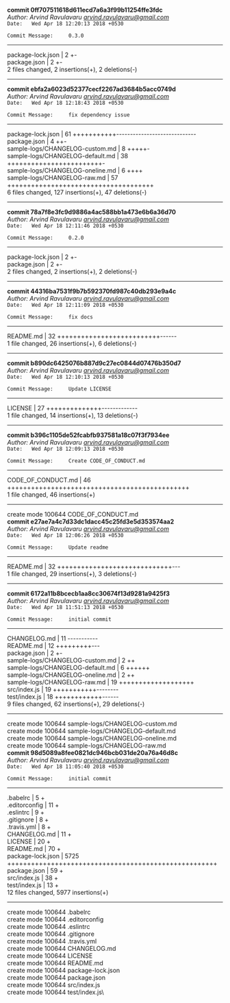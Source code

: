 **commit 0ff707511618d611ecd7a6a3f99b11254ffe3fdc**\
_Author: Arvind Ravulavaru <arvind.ravulavaru@gmail.com>_\
`Date:   Wed Apr 18 12:20:13 2018 +0530`
```
Commit Message:     0.3.0
```
---
 package-lock.json | 2 +-\
 package.json      | 2 +-\
 2 files changed, 2 insertions(+), 2 deletions(-)

---
**commit ebfa2a6023d52377cecf2267ad3684b5acc0749d**\
_Author: Arvind Ravulavaru <arvind.ravulavaru@gmail.com>_\
`Date:   Wed Apr 18 12:18:43 2018 +0530`
```
Commit Message:     fix dependency issue
```
---
 package-lock.json                | 61 +++++++++++-----------------------------\
 package.json                     |  4 ++-\
 sample-logs/CHANGELOG-custom.md  |  8 +++++-\
 sample-logs/CHANGELOG-default.md | 38 ++++++++++++++++++++++++-\
 sample-logs/CHANGELOG-oneline.md |  6 ++++\
 sample-logs/CHANGELOG-raw.md     | 57 +++++++++++++++++++++++++++++++++++++\
 6 files changed, 127 insertions(+), 47 deletions(-)

---
**commit 78a7f8e3fc9d9886a4ac588bb1a473e6b6a36d70**\
_Author: Arvind Ravulavaru <arvind.ravulavaru@gmail.com>_\
`Date:   Wed Apr 18 12:11:46 2018 +0530`
```
Commit Message:     0.2.0
```
---
 package-lock.json | 2 +-\
 package.json      | 2 +-\
 2 files changed, 2 insertions(+), 2 deletions(-)

---
**commit 44316ba7531f9b7b592370fd987c40db293e9a4c**\
_Author: Arvind Ravulavaru <arvind.ravulavaru@gmail.com>_\
`Date:   Wed Apr 18 12:11:09 2018 +0530`
```
Commit Message:     fix docs
```
---
 README.md | 32 ++++++++++++++++++++++++++------\
 1 file changed, 26 insertions(+), 6 deletions(-)

---
**commit b890dc6425076b887d9c27ec0844d07476b350d7**\
_Author: Arvind Ravulavaru <arvind.ravulavaru@gmail.com>_\
`Date:   Wed Apr 18 12:10:13 2018 +0530`
```
Commit Message:     Update LICENSE
```
---
 LICENSE | 27 ++++++++++++++-------------\
 1 file changed, 14 insertions(+), 13 deletions(-)

---
**commit b396c1105de52fcabfb937581a18c07f3f7934ee**\
_Author: Arvind Ravulavaru <arvind.ravulavaru@gmail.com>_\
`Date:   Wed Apr 18 12:09:13 2018 +0530`
```
Commit Message:     Create CODE_OF_CONDUCT.md
```
---
 CODE_OF_CONDUCT.md | 46 ++++++++++++++++++++++++++++++++++++++++++++++\
 1 file changed, 46 insertions(+)

---
 create mode 100644 CODE_OF_CONDUCT.md\
**commit e27ae7a4c7d33dc1dacc45c25fd3e5d353574aa2**\
_Author: Arvind Ravulavaru <arvind.ravulavaru@gmail.com>_\
`Date:   Wed Apr 18 12:06:26 2018 +0530`
```
Commit Message:     Update readme
```
---
 README.md | 32 +++++++++++++++++++++++++++++---\
 1 file changed, 29 insertions(+), 3 deletions(-)

---
**commit 6172a11b8bcecb1aa8cc30674f13d9281a9425f3**\
_Author: Arvind Ravulavaru <arvind.ravulavaru@gmail.com>_\
`Date:   Wed Apr 18 11:51:13 2018 +0530`
```
Commit Message:     initial commit
```
---
 CHANGELOG.md                     | 11 -----------\
 README.md                        | 12 +++++++++---\
 package.json                     |  2 +-\
 sample-logs/CHANGELOG-custom.md  |  2 ++\
 sample-logs/CHANGELOG-default.md |  6 ++++++\
 sample-logs/CHANGELOG-oneline.md |  2 ++\
 sample-logs/CHANGELOG-raw.md     | 19 +++++++++++++++++++\
 src/index.js                     | 19 +++++++++++--------\
 test/index.js                    | 18 ++++++++++++------\
 9 files changed, 62 insertions(+), 29 deletions(-)

---
 create mode 100644 sample-logs/CHANGELOG-custom.md\
 create mode 100644 sample-logs/CHANGELOG-default.md\
 create mode 100644 sample-logs/CHANGELOG-oneline.md\
 create mode 100644 sample-logs/CHANGELOG-raw.md\
**commit 98d5089a8fee0821dc946bcb031de20a76a46d8c**\
_Author: Arvind Ravulavaru <arvind.ravulavaru@gmail.com>_\
`Date:   Wed Apr 18 11:05:40 2018 +0530`
```
Commit Message:     initial commit
```
---
 .babelrc          |    5 +\
 .editorconfig     |   11 +\
 .eslintrc         |    9 +\
 .gitignore        |    8 +\
 .travis.yml       |    8 +\
 CHANGELOG.md      |   11 +\
 LICENSE           |   20 +\
 README.md         |   70 +\
 package-lock.json | 5725 +++++++++++++++++++++++++++++++++++++++++++++++++++++\
 package.json      |   59 +\
 src/index.js      |   38 +\
 test/index.js     |   13 +\
 12 files changed, 5977 insertions(+)

---
 create mode 100644 .babelrc\
 create mode 100644 .editorconfig\
 create mode 100644 .eslintrc\
 create mode 100644 .gitignore\
 create mode 100644 .travis.yml\
 create mode 100644 CHANGELOG.md\
 create mode 100644 LICENSE\
 create mode 100644 README.md\
 create mode 100644 package-lock.json\
 create mode 100644 package.json\
 create mode 100644 src/index.js\
 create mode 100644 test/index.js\
